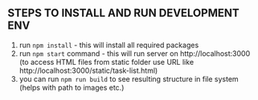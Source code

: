 ## STEPS TO INSTALL AND RUN DEVELOPMENT ENV
1. run `npm install` - this will install all required packages
1. run `npm start` command - this will run server on http://localhost:3000 (to access HTML files from static folder use URL like http://localhost:3000/static/task-list.html)
1. you can run `npm run build` to see resulting structure in file system (helps with path to images etc.)
